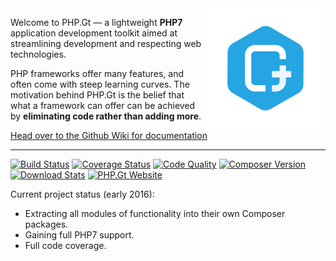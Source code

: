 <img align="right" src="https://raw.githubusercontent.com/BrightFlair/PHP.Gt/master/Logo.png" alt="PHP.Gt logo" />

Welcome to PHP.Gt — a lightweight **PHP7** application development toolkit aimed at streamlining development and respecting web technologies.

PHP frameworks offer many features, and often come with steep learning curves. The motivation behind PHP.Gt is the belief that what a framework can offer can be achieved by **eliminating code rather than adding more**.

[Head over to the Github Wiki for documentation](https://github.com/g105b/PHP.Gt/wiki)

***

[![Build Status](http://img.shields.io/circleci/project/BrightFlair/PHP.Gt.svg?style=flat-square)](https://circleci.com/gh/BrightFlair/PHP.Gt)
[![Coverage Status](http://img.shields.io/coveralls/BrightFlair/PHP.Gt.svg?style=flat-square)](https://coveralls.io/r/BrightFlair/PHP.Gt)
[![Code Quality](http://img.shields.io/scrutinizer/g/BrightFlair/PHP.Gt.svg?style=flat-square)](https://scrutinizer-ci.com/g/BrightFlair/PHP.Gt/)
[![Composer Version](http://img.shields.io/packagist/v/brightflair/php.gt.svg?style=flat-square)](https://packagist.org/packages/brightflair/php.gt)
[![Download Stats](http://img.shields.io/packagist/dm/BrightFlair/PHP.Gt.svg?style=flat-square)](https://packagist.org/packages/brightflair/php.gt)
[![PHP.Gt Website](http://img.shields.io/badge/Web-www.php.gt-26a5e3.svg?style=flat-square)](http://php.gt)

Current project status (early 2016):

+ Extracting all modules of functionality into their own Composer packages.
+ Gaining full PHP7 support.
+ Full code coverage.

